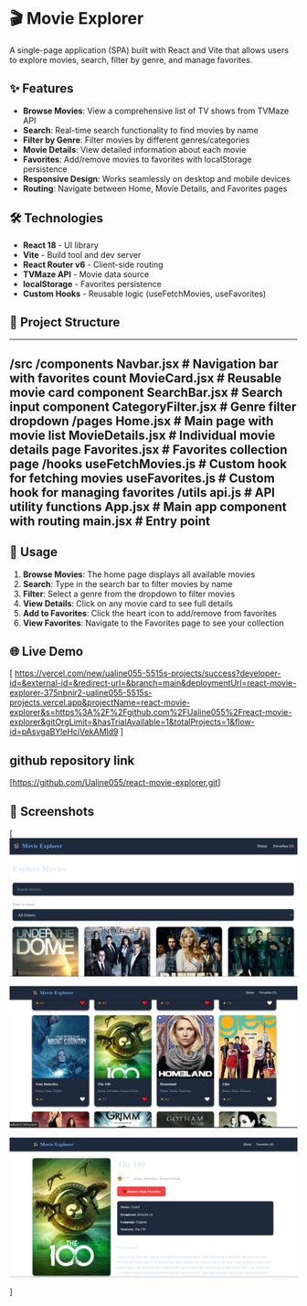 # 🎬 Movie Explorer

A single-page application (SPA) built with React and Vite that allows users to explore movies, search, filter by genre, and manage favorites.

## ✨ Features

- **Browse Movies**: View a comprehensive list of TV shows from TVMaze API
- **Search**: Real-time search functionality to find movies by name
- **Filter by Genre**: Filter movies by different genres/categories
- **Movie Details**: View detailed information about each movie
- **Favorites**: Add/remove movies to favorites with localStorage persistence
- **Responsive Design**: Works seamlessly on desktop and mobile devices
- **Routing**: Navigate between Home, Movie Details, and Favorites pages

## 🛠️ Technologies

- **React 18** - UI library
- **Vite** - Build tool and dev server
- **React Router v6** - Client-side routing
- **TVMaze API** - Movie data source
- **localStorage** - Favorites persistence
- **Custom Hooks** - Reusable logic (useFetchMovies, useFavorites)

## 📁 Project Structure

---
/src
  /components
    Navbar.jsx          # Navigation bar with favorites count
    MovieCard.jsx       # Reusable movie card component
    SearchBar.jsx       # Search input component
    CategoryFilter.jsx  # Genre filter dropdown
  /pages
    Home.jsx           # Main page with movie list
    MovieDetails.jsx   # Individual movie details page
    Favorites.jsx      # Favorites collection page
  /hooks
    useFetchMovies.js  # Custom hook for fetching movies
    useFavorites.js    # Custom hook for managing favorites
  /utils
    api.js             # API utility functions
  App.jsx              # Main app component with routing
  main.jsx             # Entry point
---

## 🎯 Usage

1. **Browse Movies**: The home page displays all available movies
2. **Search**: Type in the search bar to filter movies by name
3. **Filter**: Select a genre from the dropdown to filter movies
4. **View Details**: Click on any movie card to see full details
5. **Add to Favorites**: Click the heart icon to add/remove from favorites
6. **View Favorites**: Navigate to the Favorites page to see your collection

## 🌐 Live Demo

[
https://vercel.com/new/ualine055-5515s-projects/success?developer-id=&external-id=&redirect-url=&branch=main&deploymentUrl=react-movie-explorer-375nbnir2-ualine055-5515s-projects.vercel.app&projectName=react-movie-explorer&s=https%3A%2F%2Fgithub.com%2FUaline055%2Freact-movie-explorer&gitOrgLimit=&hasTrialAvailable=1&totalProjects=1&flow-id=pAsvgaBYleHciVekAMld9
]

## github repository link

[https://github.com/Ualine055/react-movie-explorer.git]

## 📸 Screenshots

[
![Homepage](./vite-project/src/assets/homepage.PNG)

![Homepage](./vite-project/src/assets/homepage1.PNG)

![Details of a movie](./vite-project/src/assets/detailsmovie.PNG)

]

